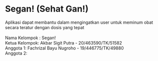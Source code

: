 # Segan! (Sehat Gan!) <br>
Aplikasi dapat membantu dalam mengingatkan user untuk meminum obat secara teratur dengan dosis yang tepat<br><br>
Nama Kelompok : Segan!<br>
Ketua Kelompok: Akbar Sigit Putra - 20/463590/TK/51582<br>
Anggota 1: Fachrizal Bayu Nugroho - 19/446775/TK/49880<br>
Anggota 2: <br>
